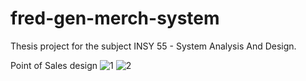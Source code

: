 # fred-gen-merch-system
Thesis project for the subject INSY 55 - System Analysis And Design.

Point of Sales design
![1](https://user-images.githubusercontent.com/55197203/137610436-84e46f99-7b69-431c-8a9f-ab0f4ec23243.PNG)
![2](https://user-images.githubusercontent.com/55197203/137610440-ca8be651-354f-4693-b189-dc58563c21be.PNG)
